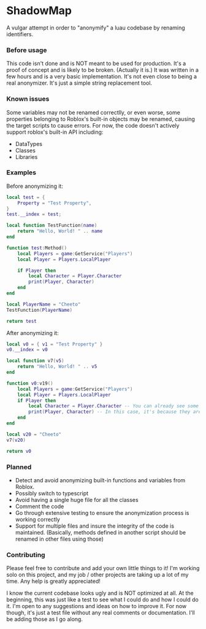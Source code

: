 # ShadowMap

A vulgar attempt in order to "anonymify" a luau codebase by renaming identifiers.

### Before usage

This code isn't done and is NOT meant to be used for production. It's a proof of concept and is likely to be broken. (Actually it is.)
It was written in a few hours and is a very basic implementation. It's not even close to being a real anonymizer. It's just a simple string replacement tool.

### Known issues

Some variables may not be renamed correctlly, or even worse, some properties belonging to Roblox's built-in objects may be renamed, causing the target scripts to cause errors. For now, the code doesn't actively support roblox's built-in API including:
- DataTypes
- Classes
- Libraries

### Examples

Before anonymizing it:
```lua
local test = {
    Property = "Test Property",
}
test.__index = test;

local function TestFunction(name)
    return "Hello, World! " .. name
end

function test:Method()
    local Players = game:GetService("Players")
    local Player = Players.LocalPlayer

    if Player then
        local Character = Player.Character
        print(Player, Character)
    end
end

local PlayerName = "Cheeto"
TestFunction(PlayerName)

return test
```

After anonymizing it:
```lua
local v0 = { v1 = "Test Property" }
v0.__index = v0

local function v7(v5)
    return "Hello, World! " .. v5
end

function v0:v19()
    local Players = game:GetService("Players")
    local Player = Players.LocalPlayer
    if Player then
        local Character = Player.Character -- You can already see some variables aren't renamed
        print(Player, Character) -- In this case, it's because they are associated to Roblox's built-in DataTypes (put in a primitive whitelist)
    end
end

local v20 = "Cheeto"
v7(v20)

return v0
```

### Planned

- Detect and avoid anonymizing built-in functions and variables from Roblox.
- Possibly switch to typescript
- Avoid having a single huge file for all the classes
- Comment the code
- Go through extensive testing to ensure the anonymization process is working correctly
- Support for multiple files and insure the integrity of the code is maintained. (Basically, methods defined in another script should be renamed in other files using those)

### Contributing

Please feel free to contribute and add your own little things to it! I'm working solo on this project, and my job / other projects are taking up a lot of my time. Any help is greatly appreciated!

I know the current codebase looks ugly and is NOT optimized at all. At the beginning, this was just like a test to see what I could do and how I could do it. I'm open to any suggestions and ideas on how to improve it. For now though, it's just a test file without any real comments or documentation. I'll be adding those as I go along.
